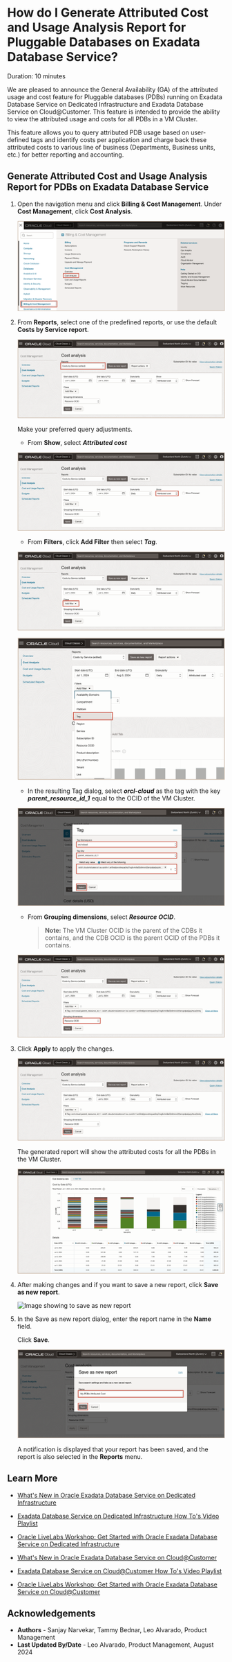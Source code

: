 # How do I Generate Attributed Cost and Usage Analysis Report for Pluggable Databases on Exadata Database Service?

Duration: 10 minutes

We are pleased to announce the General Availability (GA) of the attributed usage and cost feature for Pluggable databases (PDBs) running on Exadata Database Service on Dedicated Infrastructure and Exadata Database Service on Cloud@Customer. This feature is intended to provide the ability to view the attributed usage and costs for all PDBs in a VM Cluster.

This feature allows you to query attributed PDB usage based on user-defined tags and identify costs per application and charge back these attributed costs to various line of business (Departments, Business units, etc.) for better reporting and accounting.

   
## Generate Attributed Cost and Usage Analysis Report for PDBs on Exadata Database Service

1. Open the navigation menu and click **Billing & Cost Management**. Under **Cost Management**, click **Cost Analysis**.

   ![Image showing OCI Console Navigation](./images/cost-management-ui.png "Image showing OCI Console Navigation")

2. From **Reports**, select one of the predefined reports, or use the default **Costs by Service report**.
   
   ![Image showing costs by service type of report selection](./images/cost-by-service.png "Image showing costs by service type of report selection")
   
   Make your preferred query adjustments. 

      * From **Show**, select ***Attributed cost***
   
   ![Image showing selecting Attributed cost](./images/attributed-cost.png "Image showing selecting Attributed cost")

      * From **Filters**, click **Add Filter** then select ***Tag***. 
   
   ![Image showing add filters](./images/add-filter.png "Image showing add filter")

   ![Image showing filter selection](./images/filter-selection.png "Image showing filter selection")

      * In the resulting Tag dialog, select ***orcl-cloud*** as the tag with the key ***parent_resource_id_1*** equal to the OCID of the VM Cluster.
   
   ![Image showing filter details](./images/filter-tag.png "Image showing filter details")

      * From **Grouping dimensions**, select ***Resource OCID***.

         > **Note:** The VM Cluster OCID is the parent of the CDBs it contains, and the CDB OCID is the parent OCID of the PDBs it contains.


   ![Image showing selecting resource ocid for grouping dimensions](./images/resource-ocid.png "Image showing selecting resource ocid for grouping dimensions")
 
3. Click **Apply** to apply the changes. 
   
   ![Image showing apply](./images/apply.png "Image showing apply")
   
   The generated report will show the attributed costs for all the PDBs in the VM Cluster. 

   ![Image showing attributed costs for PDBs](./images/attributed-cost-report.png "Image showing attributed costs for PDBs")

4. After making changes and if you want to save a new report, click **Save as new report**.
   
   ![Image showing to save as new report](./images/save-as-new-report.png "Image showing to save as new report")

5. In the Save as new report dialog, enter the report name in the **Name** field.
   
   Click **Save**.
   
   ![Image showing to save the report](./images/save.png "Image showing to save the report")

   A notification is displayed that your report has been saved, and the report is also selected in the **Reports** menu.

   
## Learn More

- [What's New in Oracle Exadata Database Service on Dedicated Infrastructure](https://docs.oracle.com/en-us/iaas/exadatacloud/exacs/exa-whats-new.html)

- [Exadata Database Service on Dedicated Infrastructure How To's Video Playlist](https://www.youtube.com/playlist?list=PLdtXkK5KBY55lKBR3SS3YrbfgxcgdC6ZT)
  
- [Oracle LiveLabs Workshop: Get Started with Oracle Exadata Database Service on Dedicated Infrastructure](https://apexapps.oracle.com/pls/apex/f?p=133:180:17374221011687::::wid:3311)

- [What's New in Oracle Exadata Database Service on Cloud@Customer](https://docs.oracle.com/en-us/iaas/exadata/doc/ecc-whats-new-in-exadata-cloud-at-customer-gen2.html)
  
- [Exadata Database Service on Cloud@Customer How To's Video Playlist](https://www.youtube.com/playlist?list=PLdtXkK5KBY56Grlr6Cr0FiSxBesR2c12C)

- [Oracle LiveLabs Workshop: Get Started with Oracle Exadata Database Service on Cloud@Customer](https://apexapps.oracle.com/pls/apex/r/dbpm/livelabs/view-workshop?wid=3639&clear=RR,180&session=109385721060957)


## Acknowledgements
* **Authors** - Sanjay Narvekar, Tammy Bednar, Leo Alvarado, Product Management
* **Last Updated By/Date** - Leo Alvarado, Product Management, August 2024

